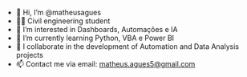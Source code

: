 - 👋 Hi, I’m @matheusagues
- 👷🏼 Civil engineering student
- 👀 I’m interested in  Dashboards, Automações e IA
- 🌱 I’m currently learning  Python, VBA e Power BI  
- 💞️ I collaborate in the development of Automation and Data Analysis projects
- 📫 Contact me via email: matheus.agues5@gmail.com
<!---
matheusagues/matheusagues is a ✨ special ✨ repository because its `README.md` (this file) appears on your GitHub profile.
You can click the Preview link to take a look at your changes.
--->

